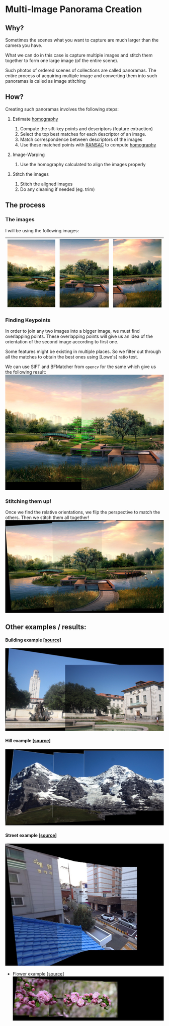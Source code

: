 # Multi-Image Panorama Creation

## Why?

Sometimes the scenes what you want to capture are much larger than the camera you have.

What we can do in this case is capture multiple images and stitch them together to form one large image (of the entire scene).

Such photos of ordered scenes of collections are called panoramas. The entire process of acquiring multiple image and converting them into such panoramas is called as image stitching


## How?

Creating such panoramas involves the following steps:

1.  Estimate [homography](https://docs.opencv.org/3.4.1/d9/dab/tutorial_homography.html)
    1. Compute the sift-key points and descriptors (feature extraction)
    2. Select the top best matches for each descriptor of an image.
    3. Match correspondence between descriptors of the images
    4. Use these matched points with [RANSAC](https://www.mathworks.com/discovery/ransac.html) to compute [homography](https://docs.opencv.org/3.4.1/d9/dab/tutorial_homography.html)

2.  Image-Warping
    1. Use the homography calculated to align the images properly

3. Stitch the images
    1. Stitch the aligned images
    1. Do any cleaning if needed (eg. trim)

## The process

### The images
I will be using the following images:

![Image 1](images/row-1-col-1.jpg)  |  ![Image 2](images/row-1-col-2.jpg) | ![Image 3](images/row-1-col-3.jpg)
:-------------------------:|:-------------------------:|:-------------------------:

### Finding Keypoints
In order to join any two images into a bigger image, we must find overlapping points. These overlapping points will give us an idea of the orientation of the second image according to first one.

Some features might be existing in multiple places. So we filter out through all the matches to obtain the best ones using [Lowe's] ratio test.

We can use SIFT and BFMatcher from `opencv` for the same which give us the following result:
![Key points](examples/keypoints.jpg)

### Stitching them up!
Once we find the relative orientations, we flip the perspective to match the others.
Then we stitch them all together!
![Result](examples/result.jpg)


## Other examples / results:
#### Building example [[source]](https://towardsdatascience.com/image-stitching-using-opencv-817779c86a83)
![Building](examples/result2.jpg)

#### Hill example [[source]](https://github.com/daeyun/Image-Stitching/tree/master/img/hill)
![Hill](examples/result3.jpg)

#### Street example [[source]](http://study.marearts.com/2013/11/opencv-stitching-example-stitcher-class.html)
![Street](examples/result4.jpg)

* Flower example [[source]](https://github.com/ppwwyyxx/OpenPano/releases/tag/0.1)
![Flower](examples/result5.jpg)
